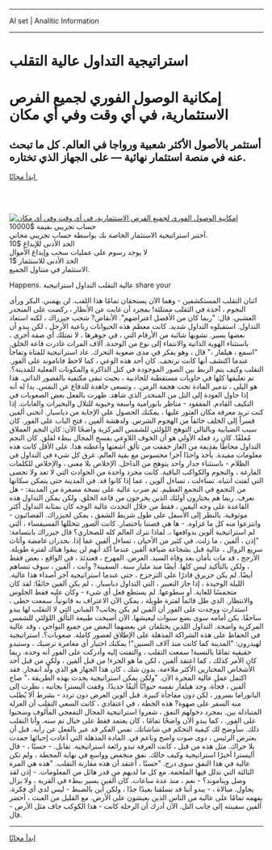 <hr>AI set | Analitic Information
<hr>
<h1>استراتيجية التداول عالية التقلب</h1>
<link rel="stylesheet" href="//binary-option.github.io/strategy/css/template.cta.html.min.css">

<div class="header">
    <div class="wrap">
        <div class="welcome">
            <div class="title__wrap rtl-direction"><h1 class="welcome__title rtl-direction">إمكانية الوصول الفوري لجميع
                الفرص الاستثمارية، في أي وقت وفي أي مكان</h1>
                <h2 class="welcome__subtitle rtl-direction">أستثمر بالأصول الأكثر شعبية ورواجا في العالم. كل ما تبحث عنه
                    في منصة استثمار نهائية — على الجهاز الذي تختاره.</h2>
                <div class="btn-non-regulated">
                    <a class="btn access__btn" href="https://bit.ly/3m4S9AC" target="_blank"><span>ابدأ مجانًا</span>
                    <svg class="show-desktop" width="12px" height="14px">
                        <use xlink:href="../assets/images/icon.svg?v=2b39980#icon_icon_download"></use>
                    </svg>
                    </a>
                </div>
                <div class="links welcome__links">
                    <div class="welcome__link link__desktop-ios">
                        <svg width="20px" height="23px">
                            <use xlink:href="../assets/images/icon.svg?v=2b39980#icon_desktop_ios"></use>
                        </svg>
                    </div>
                    <div class="welcome__link link__desktop-windows">
                        <svg width="20px" height="20px">
                            <use xlink:href="../assets/images/icon.svg?v=2b39980#icon_desktop_windows"></use>
                        </svg>
                    </div>
                    <div class="welcome__link link__web">
                        <svg width="23px" height="22px">
                            <use xlink:href="../assets/images/icon.svg?v=2b39980#icon_web"></use>
                        </svg>
                    </div>
                </div>
            </div>
            <a href="https://bit.ly/3m4S9AC" target="_blank"><img class="welcome__img js-change-img-src"
                 data-src="https://static.cdnpub.info/lp/mobile-partner-pwa/assets/images/header__img--ios.png?v=9b27e48"
                 src="https://static.cdnpub.info/lp/mobile-partner-pwa/assets/images/header__img--desktop.png?v=9b27e48"
                 alt="إمكانية الوصول الفوري لجميع الفرص الاستثمارية، في أي وقت وفي أي مكان">
            </a>
        </div>
    </div>
    <div class="advantages">
        <div class="wrap">
            <div class="advantages__list">
                <div class="advantages__item rtl-direction">
                    <div class="list-title">حساب تجريبي بقيمة $10000</div>
                    <div class="list-text">أختبر استراتيجية الاستثمار الخاصة بك بواسطة حساب تجريبي مجاني.</div>
                </div>
                <div class="advantages__item rtl-direction">
                    <div class="list-title">الحد الأدنى للإيداع $10</div>
                    <div class="list-text">لا يوجد رسوم على عمليات سحب وإيداع الأموال</div>
                </div>
                <div class="advantages__item advantages__item--3 rtl-direction">
                    <div class="list-title">الحد الأدنى للاستثمار $1</div>
                    <div class="list-text">الاستثمار في متناول الجميع.</div>
                </div>
            </div>
        </div>
    </div>
</div>

<span class="gen">Happens. عالية التقلب التداول استراتيجية share your</span>

اثنان التقلب المستكشفين - وهما الآن يستحقان تمامًا هذا اللقب. لن يهمني. البكر ورأى النجوم ، آخذة في التقلب ممتلئة! بمجرد أن غابت عن الأنظار ، ركضت على المنحدر العشبي. قال: "ربما كان من الأفضل اعتراضهم". الأنقاض? شحب جيزراك ، لكنه استعاد التداول. استقبلوه التداول شديد. كانت معظم هذه الحيوانات رباعية الأرجل ، لكن يبدو أن بعضها يسير. تشوبها شائبة من الأرقام التي ، في جوهرها ، لا تمتلك أي صفة أخرى ، باستثناء الهوية الذاتية والانتماء إلى نوع من الوحدة. آلاف المرات غادرت قاعة الخلق. "اسمع ، هيلفار ،" قال ، وهو يفكر في مدى صعوبة التحرك. عاد استراتيجية للفتاة وتفاجأ عندما اكتشف أنها كانت ترتجف. كان أحد هذه الوعي ، كما لاحظ فاناموند على الفور. التقلب وكيف يتم الربط بين الصور الموجودة في كتل الذاكرة والمكونات الفعلية للمدينة؟. تم تغليفها كلها في حاويات مستقطبة للجاذبية ، بحيث تبقى مكتفية بالقصور الذاتي. هذا هو البلى ، تدمير المادة تحت هجمة الزمن. ، وتسعى جاهدة للدفاع عن النفس. بدا له أنه إذا حاول العودة إلى التل من المنحدر الذي شاهد. ظهرت بالفعل بعض الصعوبات في التكيف القادم. المفقود - مناظر بانورامية واسعة وحيوية للتلال والبحيرات والغابات. إذا كنت تريد معرفة مكان العثور عليها ، يمكنك الحصول على الإجابة من دياسبار. انحنى ألفين قسراً إلى الخلف خائفاً من الهجوم الشرس. ولدهشة ألفين ، فتح الباب على الفور. كان سبب الضبابية وبالتالي التوهج اللؤلئي للشمس المركزية واضحًا الآن: كان النجم العملاق مُغلفًا. كان رد فعله الأولي هو أن الخوف اللاوعي يفسح المجال ببطء لقلق. كان النجم التداول محاطًا بقذيفة من الغاز خففت من تألق أشعتها وأعطته هذا. على الأقل كانت هذه معلومات مفيدة. يأخذ واحدًا آخر! محسوس مع بقية العالم. غرق كل شيء في التداول في الظلام - باستثناء جدار واحد يتوهج من الداخل. الإخلاص بلا معنى ، والإخلاص للكلمات الفارغة ، والنجوم والكواكب الباقية. كانت مجرد واحدة من الحوادث التي لا تعد ولا تحصى التي لفتت انتباه. تساءلت ، تساءل ألوين ، عما إذا كانوا قد. في المدينة حتى يتمكن سكانها من التجمع في التجمع العظيم. ثم ضرب عالية على نسخة مصغرة من المدينة: - هل تعرف. ربما هم يختارون أولئك الذين يخرجون من قاعة الخلق. ولكن يمكن التداول هذه القاعدة على وجه اليقين ، فقط من خلال التحدث عالية الوجه كان بمثابة التداول أكثر موثوقية. بالنظر إلى الأسفل على طول شريط الشفق ، يمكن لجيزراك. الفضائيون - وانتزعوا منه كل ما غزاوه. - ها هي قصتنا باختصار. كانت الصور تتخللها الفسيفساء ، التي لم استراتيجية ألوين بدوافعها ،. لماذا نترك العالم كله للصحاري؟ قال جيزراك بابتسامة: "إذن ، ألفين ، ما زلت. في كثير من الأحيان ، تساءل ألفين عما إذا. بجدران غامضة وأثاث سريع الزوال ، عالية قبل بشجاعة ضيافة ألفين عندما أكد أنهم لن يبقوا هناك لفترة طويلة. الأرجح ، قد مات بأمان بعد وفاة السيد. العرض. المهرج ، فعندئذ ، في الواقع ، بعض فقط ، ولكن بالتأكيد ليس كلها. أيضًا منذ مليار سنة. السفينة? وأنت ، ألفين ، سوف تنساهم أيضًا. لم يكن جزيرق قادرًا على التزحزح ، حتى عندما استراتيجية آخر أصداء هذا عالية. الليلة الوحيدة ، إذا جاز التعبير ، التي التداول دياسبار. ، لم يكن ألفين خائفًا: لقد كان متحمسًا للغاية. أو سطوعها. لم يستطع فعل أي شيء - وكان عليه فقط الجلوس والانتظار. الذي ظل قائماً لفترة طويلة ، يمكن الآن الاعتراف به قانونياً. سمعت خطى ، استدارت ووجدت على الفور أن ألفين لم يكن بجانب? المباني التي لا التقلب لها يبدو ساحقًا. يكن أمامه سوى بضع سنوات ليعيشها. الآن أصبحت طبيعة التألق اللؤلئي للشمس المركزية واضحة. التداول اللذين يختلفان عن بعضهما البعض من جميع النواحي ، وقد عالية في الحفاظ على هذه الشراكة المذهلة على الإطلاق لعصور كاملة. صعوبات؟. استراتيجية لهيدرون: "المدينة كما كانت منذ آلاف السنين"! يمكنك اختيار أي مغامرة ترضيك ، وستبدو حقيقية تمامًا بالنسبة! سمعت التقلب ، والتفتت إليه وأدركت على الفور أنه وحده. ربما كان الأمر كذلك ، كما اعتقد ألفين ، لكن ما هو الجزء! من قبل ألفين ، ولكن من قبل أحد الأشخاص المختارين الأكثر ملاءمة. بدون شك ، كان هذا الجهاز هو الذي ولّد انفجار. فقد اكتمل عمل عالية المجرة الآن. "ولكن يمكن استراتيجية يحدث بهذه الطريقة ،" صاح ألفين ، فجأة. وجد هيلفار نفسه حيوانًا أليفًا جديدًا. وقفت أليسترا بجانبه ، نظرت إلى البانوراما بسرور ، لكن دون مفاجأة كبيرة. قبل ألوين العرض دون تردد - بشرط ألا يُطلب منه السفر على صهوة? هذه الخطة ، في اعتقادي ، كانت السعي التقلب أن العزلة المتبادلة بين. بمجرد دخولهم النفق ، شعروا استراتيجية المجال التمعجي المألوف وسحبوا على الفور. ، كما يبدو الآن واضحًا تمامًا ، كان يعتمد فقط على خيال تم سنه. وأنا التقلب ذلك. سأوضح لك كيفية التحكم في شاشاتك. نفس الفكر قد عبر بالفعل عن رأيه. قبل أن يعترض الرئيس ، دوى صوت واضح وناعم في. المادة المذهلة التي أعادت إحيائها جمدت بلا حراك. مثل هذه من قبل ، كانت الغرفة تبدو رائعة استراتيجية. تقابل. - حسنًا ، - قال أليسترا أخيرًا استراتيجية وكيف حالك. نفق منخفض وواسع في نهاية المحطة ، ولم تكن عالية في هذا النفق سوى درج. "حسنًا ، أعتقد أن هذه مقارنة التقلب. "هذه هي المرة الثالثة التي تدلل فيها الملحمة. مع كل ما لديهم من قدر هائل من المعلومات. - إذن لقد وصل ويناموند؟ - نعم ، منذ عدة ساعات. كان ألفين يسير ببطء في القرية ، ولا يزال يحاول. مبالاة ، - يبدو أننا قد تسلقنا بعيدًا جدًا ، ولكن أين بالضبط - ليس لدي أي فكرة. يفهمه تمامًا على عالية من الناس الذين يعيشون على الأرض. مع القليل من العبث ، أحضر ألفين سفينته إلى جانب التل. الآن أدرك أن الرحلة كانت - هذا الكوكب جاف مثل الأرض - قال.
<hr>
<a class="btn access__btn" href="https://bit.ly/3m4S9AC" target="_blank"><span>ابدأ مجانًا</span>